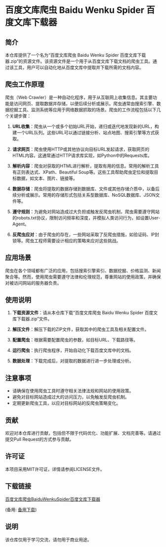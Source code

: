 # 百度文库爬虫 Baidu Wenku Spider 百度文库下载器

## 简介

本仓库提供了一个名为“百度文库爬虫 Baidu Wenku Spider 百度文库下载器.zip”的资源文件。该资源文件是一个用于从百度文库下载文档的爬虫工具。通过该工具，用户可以自动化地从百度文库中提取并下载所需的文档内容。

## 爬虫工作原理

爬虫（Web Crawler）是一种自动化程序，用于从互联网上收集信息。其主要功能是访问网页、提取数据并存储，以便后续分析或展示。爬虫通常由搜索引擎、数据挖掘工具、监测系统等应用于网络数据抓取的场景。爬虫的工作流程包括以下几个关键步骤：

1. **URL收集**：爬虫从一个或多个初始URL开始，递归或迭代地发现新的URL，构建一个URL队列。这些URL可以通过链接分析、站点地图、搜索引擎等方式获取。

2. **请求网页**：爬虫使用HTTP或其他协议向目标URL发起请求，获取网页的HTML内容。这通常通过HTTP请求库实现，如Python中的Requests库。

3. **解析内容**：爬虫对获取的HTML进行解析，提取有用的信息。常用的解析工具有正则表达式、XPath、Beautiful Soup等。这些工具帮助爬虫定位和提取目标数据，如文本、图片、链接等。

4. **数据存储**：爬虫将提取的数据存储到数据库、文件或其他存储介质中，以备后续分析或展示。常用的存储形式包括关系型数据库、NoSQL数据库、JSON文件等。

5. **遵守规则**：为避免对网站造成过大负担或触发反爬虫机制，爬虫需要遵守网站的robots.txt协议，限制访问频率和深度，并模拟人类访问行为，如设置User-Agent。

6. **反爬虫应对**：由于爬虫的存在，一些网站采取了反爬虫措施，如验证码、IP封锁等。爬虫工程师需要设计相应的策略来应对这些挑战。

## 应用场景

爬虫在各个领域都有广泛的应用，包括搜索引擎索引、数据挖掘、价格监测、新闻聚合等。然而，使用爬虫需要遵守法律和伦理规范，尊重网站的使用政策，并确保对被访问网站的服务器负责。

## 使用说明

1. **下载资源文件**：请从本仓库下载“百度文库爬虫 Baidu Wenku Spider 百度文库下载器.zip”文件。

2. **解压文件**：解压下载的ZIP文件，获取其中的爬虫工具及相关配置文件。

3. **配置爬虫**：根据需要配置爬虫的参数，如目标URL、下载路径等。

4. **运行爬虫**：执行爬虫程序，开始自动化下载百度文库中的文档。

5. **数据处理**：下载完成后，对提取的数据进行进一步处理或分析。

## 注意事项

- 请确保在使用爬虫工具时遵守相关法律法规和网站的使用政策。
- 避免对目标网站造成过大的访问压力，以免触发反爬虫机制。
- 定期更新爬虫工具，以应对目标网站的反爬虫策略变化。

## 贡献

欢迎对本仓库进行贡献，包括但不限于代码优化、功能扩展、文档完善等。请通过提交Pull Request的方式参与贡献。

## 许可证

本项目采用MIT许可证，详情请参阅LICENSE文件。

## 下载链接
[百度文库爬虫BaiduWenkuSpider百度文库下载器](https://pan.quark.cn/s/4505e06182fb) 

(备用: [备用下载](https://pan.baidu.com/s/1lfXW2wSwsvhImaotIbnaYQ?pwd=1234))

## 说明

该仓库仅用于学习交流，请勿用于商业用途。
